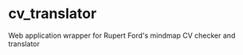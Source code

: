 cv_translator
==========

Web application wrapper for Rupert Ford's mindmap CV checker and translator
